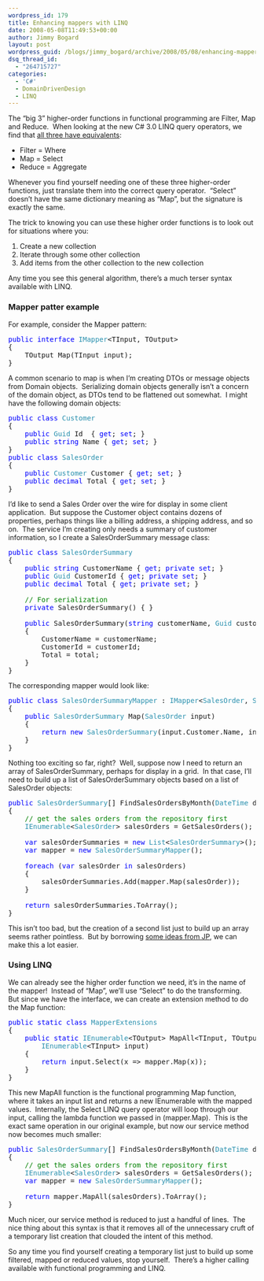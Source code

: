 ```yaml
---
wordpress_id: 179
title: Enhancing mappers with LINQ
date: 2008-05-08T11:49:53+00:00
author: Jimmy Bogard
layout: post
wordpress_guid: /blogs/jimmy_bogard/archive/2008/05/08/enhancing-mappers-with-linq.aspx
dsq_thread_id:
  - "264715727"
categories:
  - 'C#'
  - DomainDrivenDesign
  - LINQ
---
```

The &#8220;big 3&#8221; higher-order functions in functional programming are Filter, Map and Reduce.&nbsp; When looking at the new C# 3.0 LINQ query operators, we find that [all three have equivalents](http://diditwith.net/2007/06/27/AHigherCallingRevisited.aspx):

  * Filter = Where
  * Map = Select
  * Reduce = Aggregate

Whenever you find yourself needing one of these three higher-order functions, just translate them into the correct query operator.&nbsp; &#8220;Select&#8221; doesn&#8217;t have the same dictionary meaning as &#8220;Map&#8221;, but the signature is exactly the same.

The trick to knowing you can use these higher order functions is to look out for situations where you:

  1. Create a new collection
  2. Iterate through some other collection
  3. Add items from the other collection to the new collection

Any time you see this general algorithm, there&#8217;s a much terser syntax available with LINQ.

### 

### Mapper patter example

For example, consider the Mapper pattern:

<pre><span style="color: blue">public interface </span><span style="color: #2b91af">IMapper</span>&lt;TInput, TOutput&gt;
{
    TOutput Map(TInput input);
}
</pre>

[](http://11011.net/software/vspaste)

A common scenario to map is when I&#8217;m creating DTOs or message objects from Domain objects.&nbsp; Serializing domain objects generally isn&#8217;t a concern of the domain object, as DTOs tend to be flattened out somewhat.&nbsp; I might have the following domain objects:

<pre><span style="color: blue">public class </span><span style="color: #2b91af">Customer
</span>{
    <span style="color: blue">public </span><span style="color: #2b91af">Guid </span>Id  { <span style="color: blue">get</span>; <span style="color: blue">set</span>; }
    <span style="color: blue">public string </span>Name { <span style="color: blue">get</span>; <span style="color: blue">set</span>; }
}
<span style="color: blue">public class </span><span style="color: #2b91af">SalesOrder
</span>{
    <span style="color: blue">public </span><span style="color: #2b91af">Customer </span>Customer { <span style="color: blue">get</span>; <span style="color: blue">set</span>; }
    <span style="color: blue">public decimal </span>Total { <span style="color: blue">get</span>; <span style="color: blue">set</span>; }
}
</pre>

[](http://11011.net/software/vspaste)

I&#8217;d like to send a Sales Order over the wire for display in some client application.&nbsp; But suppose the Customer object contains dozens of properties, perhaps things like a billing address, a shipping address, and so on.&nbsp; The service I&#8217;m creating only needs a summary of customer information, so I create a SalesOrderSummary message class:

<pre><span style="color: blue">public class </span><span style="color: #2b91af">SalesOrderSummary
</span>{
    <span style="color: blue">public string </span>CustomerName { <span style="color: blue">get</span>; <span style="color: blue">private set</span>; }
    <span style="color: blue">public </span><span style="color: #2b91af">Guid </span>CustomerId { <span style="color: blue">get</span>; <span style="color: blue">private set</span>; }
    <span style="color: blue">public decimal </span>Total { <span style="color: blue">get</span>; <span style="color: blue">private set</span>; }

    <span style="color: green">// For serialization
    </span><span style="color: blue">private </span>SalesOrderSummary() { }

    <span style="color: blue">public </span>SalesOrderSummary(<span style="color: blue">string </span>customerName, <span style="color: #2b91af">Guid </span>customerId, <span style="color: blue">decimal </span>total)
    {
        CustomerName = customerName;
        CustomerId = customerId;
        Total = total;
    }
}</pre>

[](http://11011.net/software/vspaste)

The corresponding mapper would look like:

<pre><span style="color: blue">public class </span><span style="color: #2b91af">SalesOrderSummaryMapper </span>: <span style="color: #2b91af">IMapper</span>&lt;<span style="color: #2b91af">SalesOrder</span>, <span style="color: #2b91af">SalesOrderSummary</span>&gt;
{
    <span style="color: blue">public </span><span style="color: #2b91af">SalesOrderSummary </span>Map(<span style="color: #2b91af">SalesOrder </span>input)
    {
        <span style="color: blue">return new </span><span style="color: #2b91af">SalesOrderSummary</span>(input.Customer.Name, input.Customer.Id, input.Total);
    }
}
</pre>

[](http://11011.net/software/vspaste)

Nothing too exciting so far, right?&nbsp; Well, suppose now I need to return an array of SalesOrderSummary, perhaps for display in a grid.&nbsp; In that case, I&#8217;ll need to build up a list of SalesOrderSummary objects based on a list of SalesOrder objects:

<pre><span style="color: blue">public </span><span style="color: #2b91af">SalesOrderSummary</span>[] FindSalesOrdersByMonth(<span style="color: #2b91af">DateTime </span>date)
{
    <span style="color: green">// get the sales orders from the repository first
    </span><span style="color: #2b91af">IEnumerable</span>&lt;<span style="color: #2b91af">SalesOrder</span>&gt; salesOrders = GetSalesOrders();

    <span style="color: blue">var </span>salesOrderSummaries = <span style="color: blue">new </span><span style="color: #2b91af">List</span>&lt;<span style="color: #2b91af">SalesOrderSummary</span>&gt;();
    <span style="color: blue">var </span>mapper = <span style="color: blue">new </span><span style="color: #2b91af">SalesOrderSummaryMapper</span>();

    <span style="color: blue">foreach </span>(<span style="color: blue">var </span>salesOrder <span style="color: blue">in </span>salesOrders)
    {
        salesOrderSummaries.Add(mapper.Map(salesOrder));
    }

    <span style="color: blue">return </span>salesOrderSummaries.ToArray();
}
</pre>

[](http://11011.net/software/vspaste)

This isn&#8217;t too bad, but the creation of a second list just to build up an array seems rather pointless.&nbsp; But by borrowing [some ideas from JP](http://www.jpboodhoo.com/blog/IMapper.aspx), we can make this a lot easier.

### Using LINQ

We can already see the higher order function we need, it&#8217;s in the name of the mapper!&nbsp; Instead of &#8220;Map&#8221;, we&#8217;ll use &#8220;Select&#8221; to do the transforming.&nbsp; But since we have the interface, we can create an extension method to do the Map function:

<pre><span style="color: blue">public static class </span><span style="color: #2b91af">MapperExtensions
</span>{
    <span style="color: blue">public static </span><span style="color: #2b91af">IEnumerable</span>&lt;TOutput&gt; MapAll&lt;TInput, TOutput&gt;(<span style="color: blue">this </span><span style="color: #2b91af">IMapper</span>&lt;TInput, TOutput&gt; mapper, 
        <span style="color: #2b91af">IEnumerable</span>&lt;TInput&gt; input)
    {
        <span style="color: blue">return </span>input.Select(x =&gt; mapper.Map(x));
    }
}
</pre>

[](http://11011.net/software/vspaste)

This new MapAll function is the functional programming Map function, where it takes an input list and returns a new IEnumerable with the mapped values.&nbsp; Internally, the Select LINQ query operator will loop through our input, calling the lambda function we passed in (mapper.Map).&nbsp; This is the exact same operation in our original example, but now our service method now becomes much smaller:

<pre><span style="color: blue">public </span><span style="color: #2b91af">SalesOrderSummary</span>[] FindSalesOrdersByMonth(<span style="color: #2b91af">DateTime </span>date)
{
    <span style="color: green">// get the sales orders from the repository first
    </span><span style="color: #2b91af">IEnumerable</span>&lt;<span style="color: #2b91af">SalesOrder</span>&gt; salesOrders = GetSalesOrders();
    <span style="color: blue">var </span>mapper = <span style="color: blue">new </span><span style="color: #2b91af">SalesOrderSummaryMapper</span>();

    <span style="color: blue">return </span>mapper.MapAll(salesOrders).ToArray();
}
</pre>

[](http://11011.net/software/vspaste)

Much nicer, our service method is reduced to just a handful of lines.&nbsp; The nice thing about this syntax is that it removes all of the unnecessary cruft of a temporary list creation that clouded the intent of this method.

So any time you find yourself creating a temporary list just to build up some filtered, mapped or reduced values, stop yourself.&nbsp; There&#8217;s a higher calling available with functional programming and LINQ.